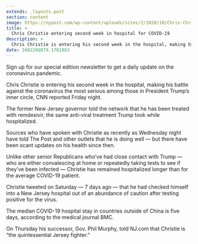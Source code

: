 ```yaml
--- 
extends: _layouts.post 
section: content 
image: https://nypost.com/wp-content/uploads/sites/2/2020/10/Chris-Christie-3.jpg?quality=90&strip=all&w=1200 
title: > 
  Chris Christie entering second week in hospital for COVID-19 
description: > 
  Chris Christie is entering his second week in the hospital, making his battle against the coronavirus the most serious among those in President Trump’s inner circle, CNN reported Friday night.The former New Jersey governor told the network that he has been treated with remdesivir, the same anti-viral treatment Trump took while hospitalized.Christie tweeted on Saturday — 7 days ago — that he had checked himself into a New Jersey hospital out of an abundance of caution after testing positive for the virus.The median COVID-19 hospital stay in countries outside of China is five days, according to the medical journal BMC.Phil Murphy, told NJ.com that Christie is “the quintessential Jersey fighter.” 
date: 1602286079.1701083 
--- 
```

Sign up for our special edition newsletter to get a daily update on the coronavirus pandemic.

Chris Christie is entering his second week in the hospital, making his battle against the coronavirus the most serious among those in President Trump’s inner circle, CNN reported Friday night.

The former New Jersey governor told the network that he has been treated with remdesivir, the same anti-viral treatment Trump took while hospitalized.

Sources who have spoken with Christie as recently as Wednesday night have told The Post and other outlets that he is doing well — but there have been scant updates on his health since then.

Unlike other senior Republicans who’ve had close contact with Trump — who are either convalescing at home or repeatedly taking tests to see if they’ve been infected — Christie has remained hospitalized longer than for the average COVID-19 patient.

Christie tweeted on Saturday — 7 days ago — that he had checked himself into a New Jersey hospital out of an abundance of caution after testing positive for the virus.

The median COVID-19 hospital stay in countries outside of China is five days, according to the medical journal BMC.

On Thursday his successor, Gov. Phil Murphy, told NJ.com that Christie is “the quintessential Jersey fighter.”